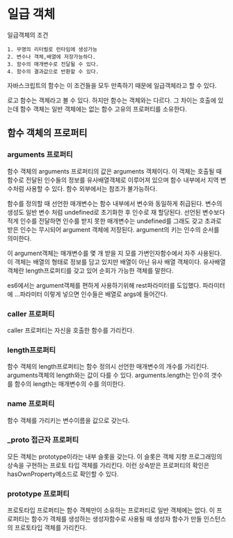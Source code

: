 # 일급 객체

일급객체의 조건

	1. 무명의 리터럴로 런타임에 생성가능
 	2. 변수나 객체,배열에 저장가능하다.
 	3. 함수의 매개변수로 전달될 수 있다.
 	4. 함수의 결과값으로 반환할 수 있다.

자바스크립트의 함수는 이 조건들을 모두 만족하기 때문에 일급객체라고 할 수 있다.

로고 함수는 객체라고 볼 수 있다. 하지만 함수는 객체와는 다르다. 그 차이는 호출에 있는데 함수 객체는 일반 객체에는 없는 함수 고유의 프로퍼티를 소유한다.



## 함수 객체의 프로퍼티

### arguments 프로퍼티

함수 객체의 arguments 프로퍼티의 값은 arguments 객체이다. 이 객체는 호출될 때 함수로 전달된 인수들의 정보를 유사배열객체로 이루어져 있으며 함수 내부에서 지역 변수처럼 사용할 수 있다. 함수 외부에서는 참조가 불가능하다.

함수를 정의할 때 선언한 매개변수는 함수 내부에서 변수와 동일하게 취급된다. 변수의 생성도 일반 변수 처럼 undefined로 초기화한 후 인수로 재 할당된다. 선언된 변수보다 적게 인수를 전달하면 인수를 받지 못한 매개변수는 undefined를 그래도 갖고 초과로 받은 인수는 무시되어 argument 객체에 저장된다. argument의 키는 인수의 순서를 의미한다.

이 argument객체는 매개변수를 몇 개 받을 지 모를 가변인자함수에서 자주 사용된다. 이 객체는 배열의 형태로 정보를 담고 있지만 배열이 아닌 유사 배열 객체이다. 유사배열 객체란 length프로퍼티를 갖고 있어 순회가 가능한 객체를 말한다.

es6에서는 argument객체를 편하게 사용하기위해 rest파라미터를 도입했다. 파라미터에 ...파라미터 이렇게 넣으면 인수들은 배열로 args에 들어간다. 



### caller 프로퍼티

caller 프로퍼티는 자신을 호출한 함수를 가리킨다.



### length프로퍼티

함수 객체의 length프로퍼티는 함수 정의시 선언한 매개변수의 개수를 가리킨다. arguments객체의 length와는 값이 다를 수 있다. arguments.length는 인수의 갯수를 함수의 length는 매개변수의 수를 의미한다.



### name 프로퍼티

함수 객체를 가리키는 변수이름을 값으로 갖는다.



### ___proto__ 접근자 프로퍼티

모든 객체는 prototype이라는 내부 슬롯을 갖는다. 이 슬롯은 객체 지향 프로그래밍의 상속을 구현하는 프로토 타입 객체를 가리킨다. 이런 상속받은 프로퍼티의 확인은 hasOwnProperty메소드로 확인할 수 있다.



### prototype 프로퍼티

프로토타입 프로퍼티는 함수 객체만이 소유하는 프로퍼티로 일반 객체에는 없다. 이 프로퍼티는 함수가 객체를 생성하는 생성자함수로 사용될 때 생성자 함수가 만들 인스턴스의 프로토타입 객체를 가리킨다.

